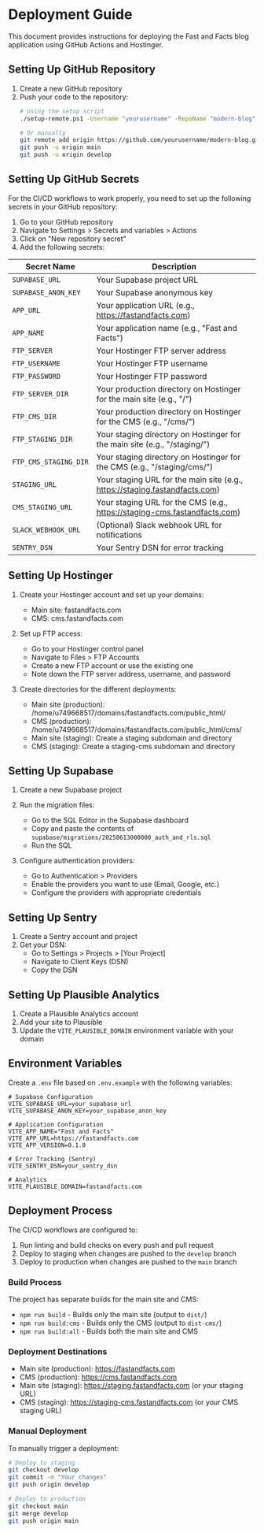 # Deployment Guide

This document provides instructions for deploying the Fast and Facts blog application using GitHub Actions and Hostinger.

## Setting Up GitHub Repository

1. Create a new GitHub repository
2. Push your code to the repository:
   ```bash
   # Using the setup script
   ./setup-remote.ps1 -Username "yourusername" -RepoName "modern-blog"
   
   # Or manually
   git remote add origin https://github.com/yourusername/modern-blog.git
   git push -u origin main
   git push -u origin develop
   ```

## Setting Up GitHub Secrets

For the CI/CD workflows to work properly, you need to set up the following secrets in your GitHub repository:

1. Go to your GitHub repository
2. Navigate to Settings > Secrets and variables > Actions
3. Click on "New repository secret"
4. Add the following secrets:

| Secret Name | Description |
|-------------|-------------|
| `SUPABASE_URL` | Your Supabase project URL |
| `SUPABASE_ANON_KEY` | Your Supabase anonymous key |
| `APP_URL` | Your application URL (e.g., https://fastandfacts.com) |
| `APP_NAME` | Your application name (e.g., "Fast and Facts") |
| `FTP_SERVER` | Your Hostinger FTP server address |
| `FTP_USERNAME` | Your Hostinger FTP username |
| `FTP_PASSWORD` | Your Hostinger FTP password |
| `FTP_SERVER_DIR` | Your production directory on Hostinger for the main site (e.g., "/") |
| `FTP_CMS_DIR` | Your production directory on Hostinger for the CMS (e.g., "/cms/") |
| `FTP_STAGING_DIR` | Your staging directory on Hostinger for the main site (e.g., "/staging/") |
| `FTP_CMS_STAGING_DIR` | Your staging directory on Hostinger for the CMS (e.g., "/staging/cms/") |
| `STAGING_URL` | Your staging URL for the main site (e.g., https://staging.fastandfacts.com) |
| `CMS_STAGING_URL` | Your staging URL for the CMS (e.g., https://staging-cms.fastandfacts.com) |
| `SLACK_WEBHOOK_URL` | (Optional) Slack webhook URL for notifications |
| `SENTRY_DSN` | Your Sentry DSN for error tracking |

## Setting Up Hostinger

1. Create your Hostinger account and set up your domains:
   - Main site: fastandfacts.com
   - CMS: cms.fastandfacts.com

2. Set up FTP access:
   - Go to your Hostinger control panel
   - Navigate to Files > FTP Accounts
   - Create a new FTP account or use the existing one
   - Note down the FTP server address, username, and password

3. Create directories for the different deployments:
   - Main site (production): /home/u749668517/domains/fastandfacts.com/public_html/
   - CMS (production): /home/u749668517/domains/fastandfacts.com/public_html/cms/
   - Main site (staging): Create a staging subdomain and directory
   - CMS (staging): Create a staging-cms subdomain and directory

## Setting Up Supabase

1. Create a new Supabase project

2. Run the migration files:
   - Go to the SQL Editor in the Supabase dashboard
   - Copy and paste the contents of `supabase/migrations/20250613000000_auth_and_rls.sql`
   - Run the SQL

3. Configure authentication providers:
   - Go to Authentication > Providers
   - Enable the providers you want to use (Email, Google, etc.)
   - Configure the providers with appropriate credentials

## Setting Up Sentry

1. Create a Sentry account and project
2. Get your DSN:
   - Go to Settings > Projects > [Your Project]
   - Navigate to Client Keys (DSN)
   - Copy the DSN

## Setting Up Plausible Analytics

1. Create a Plausible Analytics account
2. Add your site to Plausible
3. Update the `VITE_PLAUSIBLE_DOMAIN` environment variable with your domain

## Environment Variables

Create a `.env` file based on `.env.example` with the following variables:

```
# Supabase Configuration
VITE_SUPABASE_URL=your_supabase_url
VITE_SUPABASE_ANON_KEY=your_supabase_anon_key

# Application Configuration
VITE_APP_NAME="Fast and Facts"
VITE_APP_URL=https://fastandfacts.com
VITE_APP_VERSION=0.1.0

# Error Tracking (Sentry)
VITE_SENTRY_DSN=your_sentry_dsn

# Analytics
VITE_PLAUSIBLE_DOMAIN=fastandfacts.com
```

## Deployment Process

The CI/CD workflows are configured to:

1. Run linting and build checks on every push and pull request
2. Deploy to staging when changes are pushed to the `develop` branch
3. Deploy to production when changes are pushed to the `main` branch

### Build Process

The project has separate builds for the main site and CMS:

- `npm run build` - Builds only the main site (output to `dist/`)
- `npm run build:cms` - Builds only the CMS (output to `dist-cms/`)
- `npm run build:all` - Builds both the main site and CMS

### Deployment Destinations

- Main site (production): https://fastandfacts.com
- CMS (production): https://cms.fastandfacts.com
- Main site (staging): https://staging.fastandfacts.com (or your staging URL)
- CMS (staging): https://staging-cms.fastandfacts.com (or your CMS staging URL)

### Manual Deployment

To manually trigger a deployment:

```bash
# Deploy to staging
git checkout develop
git commit -m "Your changes"
git push origin develop

# Deploy to production
git checkout main
git merge develop
git push origin main
``` 